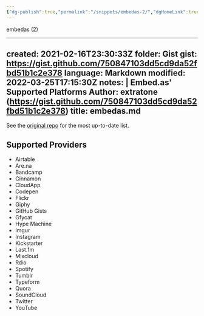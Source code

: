 ```yaml
---
{"dg-publish":true,"permalink":"/snippets/embedas-2/","dgHomeLink":true,"dgPassFrontmatter":false}
---
```


embedas (2)

---
created: 2021-02-16T23:30:33Z
folder: Gist
gist: https://gist.github.com/750847103dd5cd9da52fbd51b1c2e378
language: Markdown
modified: 2022-03-25T17:15:30Z
notes: |
    Embed.as' Supported Platforms
    Author: extratone (https://gist.github.com/750847103dd5cd9da52fbd51b1c2e378)
title: embedas.md
---

See the [original repo](https://github.com/embedas/go-embed) for the most up-to-date list.

## Supported Providers

- Airtable
- Are.na
- Bandcamp
- Cinnamon
- CloudApp
- Codepen
- Flickr
- Giphy
- GitHub Gists
- Gfycat
- Hype Machine
- Imgur
- Instagram
- Kickstarter
- Last.fm
- Mixcloud
- Rdio
- Spotify
- Tumblr
- Typeform
- Quora
- SoundCloud
- Twitter
- YouTube